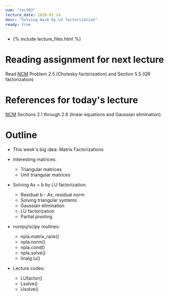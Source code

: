 ```yaml
---
num: "lect03"
lecture_date: 2020-01-14
desc: "Solving Ax=b by LU factorization"
ready: true
---
```


* {% include lecture_files.html %}

# Reading assignment for next lecture

Read [NCM](http://www.cs.ucsb.edu/~gilbert/cs111/chapters/)
Problem 2.5 (Cholesky factorization) 
and Section 5.5 (QR factorization)

# References for today's lecture

[NCM](http://www.cs.ucsb.edu/~gilbert/cs111/chapters/)
Sections 2.1 through 2.6 (linear equations and Gaussian elimination).


# Outline

- This week's big idea: Matrix Factorizations

- Interesting matrices:
  - Triangular matrices
  - Unit triangular matrices

- Solving Ax = b by LU factorization:
  - Residual b - Ax, residual norm
  - Solving triangular systems
  - Gaussian elimination
  - LU factorization
  - Partial pivoting

- numpy/scipy routines:
  - npla.matrix_rank()
  - npla.norm()
  - npla.cond()
  - npla.solve()
  - linalg.lu()

- Lecture codes:
  - LUfactor()
  - Lsolve()
  - Usolve()

